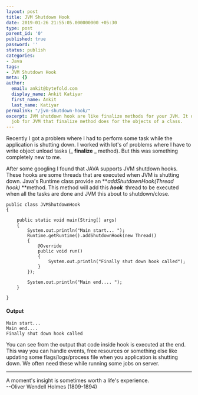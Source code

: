 ```yaml
---
layout: post
title: JVM Shutdown Hook
date: 2019-01-26 21:55:05.000000000 +05:30
type: post
parent_id: '0'
published: true
password: ''
status: publish
categories:
- Java
tags:
- JVM Shutdown Hook
meta: {}
author:
  email: ankit@bytefold.com
  display_name: Ankit Katiyar
  first_name: Ankit
  last_name: Katiyar
permalink: "/jvm-shutdown-hook/"
excerpt: JVM shutdown hook are like finalize methods for your JVM. It does the same
  job for JVM that finalize method does for the objects of a class.
---
```



Recently I got a problem where I had to perform some task while the application is shutting down. I worked with <g class="gr_ gr_18 gr-alert gr_gramm gr_inline_cards gr_run_anim Grammar multiReplace" id="18" data-gr-id="18">lot's</g> of problems where I have to write object unload tasks (_ **finalize** _ method). But this was something completely new to me.





After some googling I found that JAVA supports JVM shutdown hooks. These hooks are some threads that are executed when JVM is shutting down. Java's Runtime class provide an **_addShutdownHook(Thread hook)&nbsp;_**method. This method will add this **_hook_&nbsp;** thread to be executed when all the tasks are done and JVM this about to shutdown/close.



<!-- wp:enlighter/codeblock {"language":"java"} -->

```
public class JVMShutdownHook
{

    public static void main(String[] args)
    {
        System.out.println("Main start... ");
        Runtime.getRuntime().addShutdownHook(new Thread()
        {
            @Override
            public void run()
            {
                System.out.println("Finally shut down hook called");
            }
        });

        System.out.println("Main end.... ");
    }

}
```



<!-- wp:heading {"level":4} -->

#### Output



<!-- wp:code -->

```
Main start... 
Main end....   
Finally shut down hook called
```

<!-- /wp:code -->



You can see from the output that code inside hook is executed at the end. This way you can handle events, free resources or something else like updating some flags/logs/process file when you application is shutting down. We often need these while running some jobs on server.



<!-- wp:separator -->

* * *
<!-- /wp:separator -->

<!-- wp:paragraph {"align":"right"} -->

A moment's insight is sometimes worth a life's experience.  
 --Oliver Wendell Holmes (1809-1894)



